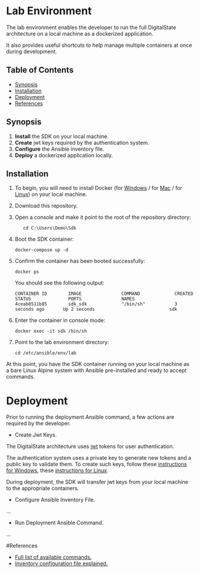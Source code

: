 # Lab Environment

The lab environment enables the developer to run the full DigitalState architecture on a local machine as a dockerized application.

It also provides useful shortcuts to help manage multiple containers at once during development.

## Table of Contents

- [Synopsis](#synopsis)
- [Installation](#installation)
- [Deployment](#deployment)
- [References](#references)

## Synopsis

1. **Install** the SDK on your local machine.
2. **Create** jwt keys required by the authentication system.
3. **Configure** the Ansible inventory file.
4. **Deploy** a dockerized application locally.

## Installation

1. To begin, you will need to install Docker (for [Windows](https://www.docker.com/docker-windows) / for [Mac](https://docs.docker.com/docker-for-mac) / for [Linux](https://docs.docker.com/engine/installation/#server)) on your local machine.

2. Download this repository.

3. Open a console and make it point to the root of the repository directory:

   ```
      cd C:\Users\Demo\Sdk
   ```

4. Boot the SDK container:

   ```
   docker-compose up -d
   ```

5. Confirm the container has been booted successfully:

   ```
   docker ps
   ```
   
   You should see the following output:
   
   ```
   CONTAINER ID        IMAGE               COMMAND             CREATED             STATUS              PORTS               NAMES
   4ceab8511b85        sdk_sdk             "/bin/sh"           3 seconds ago       Up 2 seconds                            sdk
   ```

6. Enter the container in console mode:

   ```
   docker exec -it sdk /bin/sh
   ```

7. Point to the lab environment directory:

    ```
    cd /etc/ansible/env/lab
    ```

At this point, you have the SDK container running on your local machine as a bare Linux Alpine system with Ansible pre-installed and ready to accept commands. 

# Deployment

Prior to running the deployment Ansible command, a few actions are required by the developer.

- Create Jwt Keys.

The DigitalState architecture uses [jwt](https://jwt.io/introduction/) tokens for user authentication. 

The authentication system uses a private key to generate new tokens and a public key to validate them. To create such keys, follow these [instructions for Windows](https://www.ssh.com/ssh/putty/windows/puttygen), these [instructions for Linux](https://www.ssh.com/ssh/putty/linux/puttygen).

During deployment, the SDK will transfer jwt keys from your local machine to the appropriate containers.

- Configure Ansible Inventory File.

...

- Run Deployment Ansible Command.

...

#References

- [Full list of available commands.](commands.md)
- [Inventory configuration file explained.](configurations.md)
